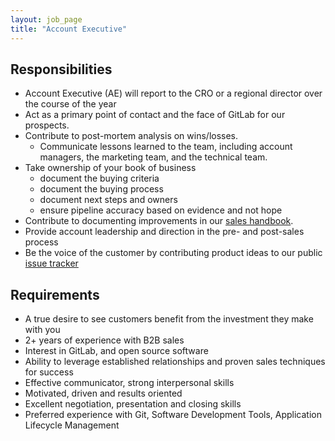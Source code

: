 ```yaml
---
layout: job_page
title: "Account Executive"
---
```


## Responsibilities

* Account Executive (AE) will report to the CRO or a regional director over the course of the year
* Act as a primary point of contact and the face of GitLab for our prospects.
* Contribute to post-mortem analysis on wins/losses.
   * Communicate lessons learned to the team, including account managers, the marketing team, and the technical team.
* Take ownership of your book of business
    * document the buying criteria
    * document the buying process
    * document next steps and owners
    * ensure pipeline accuracy based on evidence and not hope
* Contribute to documenting improvements in our [sales handbook](https://about.gitlab.com/handbook/sales/).
* Provide account leadership and direction in the pre- and post-sales process
* Be the voice of the customer by contributing product ideas to our public [issue tracker](https://gitlab.com/gitlab-org/gitlab-ee/issues)

## Requirements

* A true desire to see customers benefit from the investment they make with you
* 2+ years of experience with B2B sales
* Interest in GitLab, and open source software
* Ability to leverage established relationships and proven sales techniques for success
* Effective communicator, strong interpersonal skills
* Motivated, driven and results oriented
* Excellent negotiation, presentation and closing skills
* Preferred experience with Git, Software Development Tools, Application Lifecycle Management
